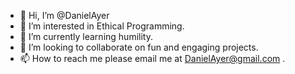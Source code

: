 - 👋 Hi, I’m @DanielAyer
- 👀 I’m interested in Ethical Programming.
- 🌱 I’m currently learning humility.
- 💞️ I’m looking to collaborate on fun and engaging projects.
- 📫 How to reach me please email me at DanielAyer@gmail.com .

<!---
DanielAyer/DanielAyer is a ✨ special ✨ repository because its `README.md` (this file) appears on your GitHub profile.
You can click the Preview link to take a look at your changes.
--->
